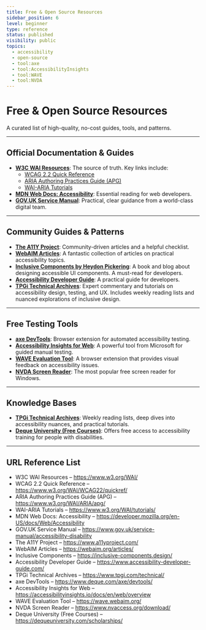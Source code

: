 ```yaml
---
title: Free & Open Source Resources
sidebar_position: 6
level: beginner
type: reference
status: published
visibility: public
topics:
  - accessibility
  - open-source
  - tool:axe
  - tool:AccessibilityInsights
  - tool:WAVE
  - tool:NVDA
---
```


# Free & Open Source Resources

A curated list of high-quality, no-cost guides, tools, and patterns.

---

## Official Documentation & Guides

- **[W3C WAI Resources](https://www.w3.org/WAI/)**: The source of truth. Key links include:
    - [WCAG 2.2 Quick Reference](https://www.w3.org/WAI/WCAG22/quickref/)
    - [ARIA Authoring Practices Guide (APG)](https://www.w3.org/WAI/ARIA/apg/)
    - [WAI-ARIA Tutorials](https://www.w3.org/WAI/tutorials/)
- **[MDN Web Docs: Accessibility](https://developer.mozilla.org/en-US/docs/Web/Accessibility)**: Essential reading for web developers.
- **[GOV.UK Service Manual](https://www.gov.uk/service-manual/accessibility-disability)**: Practical, clear guidance from a world-class digital team.

---

## Community Guides & Patterns

- **[The A11Y Project](https://www.a11yproject.com/)**: Community-driven articles and a helpful checklist.
- **[WebAIM Articles](https://webaim.org/articles/)**: A fantastic collection of articles on practical accessibility topics.
- **[Inclusive Components by Heydon Pickering](https://inclusive-components.design/)**: A book and blog about designing accessible UI components. A must-read for developers.
- **[Accessibility Developer Guide](https://www.accessibility-developer-guide.com/)**: A practical guide for developers.
- **[TPGi Technical Archives](https://www.tpgi.com/technical/)**: Expert commentary and tutorials on accessibility design, testing, and UX. Includes weekly reading lists and nuanced explorations of inclusive design.

---

## Free Testing Tools

- **[axe DevTools](https://www.deque.com/axe/devtools/)**: Browser extension for automated accessibility testing.
- **[Accessibility Insights for Web](https://accessibilityinsights.io/docs/en/web/overview)**: A powerful tool from Microsoft for guided manual testing.
- **[WAVE Evaluation Tool](https://wave.webaim.org/)**: A browser extension that provides visual feedback on accessibility issues.
- **[NVDA Screen Reader](https://www.nvaccess.org/download/)**: The most popular free screen reader for Windows.

---

## Knowledge Bases

- **[TPGi Technical Archives](https://www.tpgi.com/technical/)**: Weekly reading lists, deep dives into accessibility nuances, and practical tutorials.
- **[Deque University (Free Courses)](https://dequeuniversity.com/scholarships/)**: Offers free access to accessibility training for people with disabilities.

---

## URL Reference List

- W3C WAI Resources – https://www.w3.org/WAI/
- WCAG 2.2 Quick Reference – https://www.w3.org/WAI/WCAG22/quickref/
- ARIA Authoring Practices Guide (APG) – https://www.w3.org/WAI/ARIA/apg/
- WAI-ARIA Tutorials – https://www.w3.org/WAI/tutorials/
- MDN Web Docs: Accessibility – https://developer.mozilla.org/en-US/docs/Web/Accessibility
- GOV.UK Service Manual – https://www.gov.uk/service-manual/accessibility-disability
- The A11Y Project – https://www.a11yproject.com/
- WebAIM Articles – https://webaim.org/articles/
- Inclusive Components – https://inclusive-components.design/
- Accessibility Developer Guide – https://www.accessibility-developer-guide.com/
- TPGi Technical Archives – https://www.tpgi.com/technical/
- axe DevTools – https://www.deque.com/axe/devtools/
- Accessibility Insights for Web – https://accessibilityinsights.io/docs/en/web/overview
- WAVE Evaluation Tool – https://wave.webaim.org/
- NVDA Screen Reader – https://www.nvaccess.org/download/
- Deque University (Free Courses) – https://dequeuniversity.com/scholarships/
